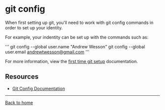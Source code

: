 # git config 

When first setting up git, you'll need to work with git config commands in order to set up your identity.

For example, your indentity can be set up with the commands such as:

'''
git config --global user.name "Andrew Wesson"
git config --global user.email andrewtwesson@gmail.com
'''

For more information, view the [first time git setup](https://git-scm.com/book/en/v2/Getting-Started-First-Time-Git-Setup) documentation.

## Resources 

- [Git Config Documentation](https://git-scm.com/docs/git-config)

---

[Back to home](../README.md)